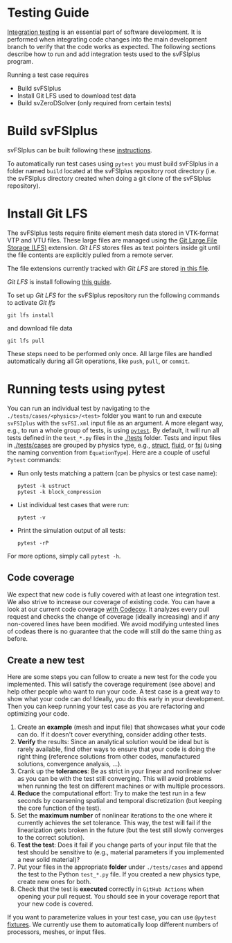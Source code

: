 # Testing Guide

[Integration testing](https://en.wikipedia.org/wiki/Integration_testing) is an essential part of software development. It is performed when integrating code changes into the main development branch to verify that the code works as expected. The following sections describe how to run and add integration tests used to the svFSIplus program.

Running a test case requires 
- Build svFSIplus
- Install Git LFS used to download test data
- Build svZeroDSolver (only required from certain tests)

# Build svFSIplus
svFSIplus can be built following these [instructions](../README.md).

To automatically run test cases using `pytest` you must build svFSIplus in a folder named `build` located at the svFSIplus repository  root directory (i.e. the svFSIplus directory created when doing a git clone of the svFSIplus repository).

# Install Git LFS
The svFSIplus tests require finite element mesh data stored in VTK-format VTP and VTU files. These large files are managed using the [Git Large File Storage (LFS)](https://git-lfs.com/) extension. *Git LFS* stores files as text pointers inside git until the file contents are explicitly pulled from a remote server.  

The file extensions currently tracked with *Git LFS* are stored [in this file](../.gitattributes).

*Git LFS* is install following [this guide](https://docs.github.com/en/repositories/working-with-files/managing-large-files/installing-git-large-file-storage).

To set up *Git LFS* for the svFSIplus repository run the following commands to activate *Git lfs*
```
git lfs install
```
    
and download file data
```
git lfs pull
```
    
These steps need to be performed only once. All large files are handled automatically during all Git operations, like `push`, `pull`, or `commit`.

# Running tests using pytest
You can run an individual test by navigating to the `./tests/cases/<physics>/<test>` folder you want to run and execute `svFSIplus` with the `svFSI.xml` input file as an argument. A more elegant way, e.g., to run a whole group of tests, is using [`pytest`](https://docs.pytest.org/). By default, it will run all tests defined in the `test_*.py` files in the [./tests](https://github.com/SimVascular/svFSIplus/tree/main/tests) folder. Tests and input files in [./tests/cases](https://github.com/SimVascular/svFSIplus/tree/main/tests/cases) are grouped by physics type, e.g., [struct](https://github.com/SimVascular/svFSIplus/tree/main/tests/cases/struct), [fluid](https://github.com/SimVascular/svFSIplus/tree/main/tests/cases/fluid), or [fsi](https://github.com/SimVascular/svFSIplus/tree/main/tests/cases/fsi) (using the naming convention from `EquationType`). Here are a couple of useful `Pytest` commands:

- Run only tests matching a pattern (can be physics or test case name):
    ```
    pytest -k ustruct
    pytest -k block_compression
    ```
- List individual test cases that were run:
    ```
    pytest -v
    ```
- Print the simulation output of all tests:
    ```
    pytest -rP
    ```

For more options, simply call `pytest -h`.

## Code coverage
We expect that new code is fully covered with at least one integration test. We also strive to increase our coverage of existing code. You can have a look at our current code coverage [with Codecov](https://codecov.io/github/SimVascular/svFSIplus). It analyzes every pull request and checks the change of coverage (ideally increasing) and if any non-covered lines have been modified. We avoid modifying untested lines of codeas there is no guarantee that the code will still do the same thing as before.

## Create a new test
Here are some steps you can follow to create a new test for the code you implemented. This will satisfy the coverage requirement (see above) and help other people who want to run your code. A test case is a great way to show what your code can do! Ideally, you do this early in your development. Then you can keep running your test case as you are refactoring and optimizing your code.

1. Create an **example** (mesh and input file) that showcases what your code can do. If it doesn't cover everything, consider adding other tests.
2. **Verify** the results: Since an analytical solution would be ideal but is rarely available, find other ways to ensure that your code is doing the right thing (reference solutions from other codes, manufactured solutions, convergence analysis, ...).
3. Crank up the **tolerances**: Be as strict in your linear and nonlinear solver as you can be with the test still converging. This will avoid problems when running the test on different machines or with multiple processors.
4. **Reduce** the computational effort: Try to make the test run in a few seconds by coarsening spatial and temporal discretization (but keeping the core function of the test).
5. Set the **maximum number** of nonlinear iterations to the one where it currently achieves the set tolerance. This way, the test will fail if the linearization gets broken in the future (but the test still slowly converges to the correct solution).
6. **Test the test**: Does it fail if you change parts of your input file that the test should be sensitive to (e.g., material parameters if you implemented a new solid material)?
7. Put your files in the appropriate **folder** under `./tests/cases` and append the test to the Python `test_*.py` file. If you created a new physics type, create new ones for both.
8. Check that the test is **executed** correctly in `GitHub Actions` when opening your pull request. You should see in your coverage report that your new code is covered.

If you want to parameterize values in your test case, you can use `@pytest` [fixtures](https://docs.pytest.org/en/6.2.x/fixture.html). We currently use them to automatically loop different numbers of processors, meshes, or input files.
